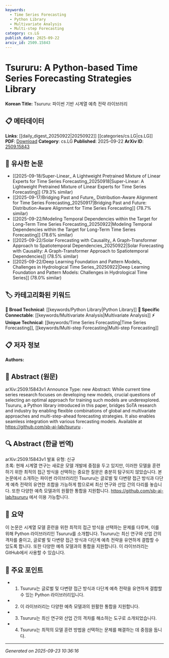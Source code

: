 ```yaml
---
keywords:
  - Time Series Forecasting
  - Python Library
  - Multivariate Analysis
  - Multi-step Forecasting
category: cs.LG
publish_date: 2025-09-22
arxiv_id: 2509.15843
---
```


<!-- KEYWORD_LINKING_METADATA:
{
  "processed_timestamp": "2025-09-23T10:36:16.208887",
  "vocabulary_version": "1.0",
  "selected_keywords": [
    "Time Series Forecasting",
    "Python Library",
    "Multivariate Analysis",
    "Multi-step Forecasting"
  ],
  "rejected_keywords": [],
  "similarity_scores": {
    "Time Series Forecasting": 0.72,
    "Python Library": 0.65,
    "Multivariate Analysis": 0.7,
    "Multi-step Forecasting": 0.73
  },
  "extraction_method": "AI_prompt_based",
  "budget_applied": true,
  "candidates_json": {
    "candidates": [
      {
        "surface": "time series forecasting",
        "canonical": "Time Series Forecasting",
        "aliases": [
          "time series prediction",
          "temporal forecasting"
        ],
        "category": "unique_technical",
        "rationale": "Time Series Forecasting is a distinct domain within data science and machine learning, providing strong links to related research and applications.",
        "novelty_score": 0.65,
        "connectivity_score": 0.78,
        "specificity_score": 0.82,
        "link_intent_score": 0.72
      },
      {
        "surface": "Python library",
        "canonical": "Python Library",
        "aliases": [
          "Python package",
          "Python module"
        ],
        "category": "broad_technical",
        "rationale": "Python libraries are fundamental tools in software development, linking to a wide range of technical resources and communities.",
        "novelty_score": 0.45,
        "connectivity_score": 0.85,
        "specificity_score": 0.6,
        "link_intent_score": 0.65
      },
      {
        "surface": "multivariate approaches",
        "canonical": "Multivariate Analysis",
        "aliases": [
          "multivariate techniques",
          "multivariate methods"
        ],
        "category": "specific_connectable",
        "rationale": "Multivariate Analysis is a key concept in statistical modeling and machine learning, facilitating connections with various analytical techniques.",
        "novelty_score": 0.58,
        "connectivity_score": 0.8,
        "specificity_score": 0.76,
        "link_intent_score": 0.7
      },
      {
        "surface": "multi-step-ahead forecasting",
        "canonical": "Multi-step Forecasting",
        "aliases": [
          "multi-step prediction",
          "long-term forecasting"
        ],
        "category": "unique_technical",
        "rationale": "Multi-step Forecasting is a specialized technique in time series analysis, enabling connections to advanced forecasting strategies.",
        "novelty_score": 0.68,
        "connectivity_score": 0.75,
        "specificity_score": 0.8,
        "link_intent_score": 0.73
      }
    ],
    "ban_list_suggestions": [
      "model",
      "approach",
      "strategy"
    ]
  },
  "decisions": [
    {
      "candidate_surface": "time series forecasting",
      "resolved_canonical": "Time Series Forecasting",
      "decision": "linked",
      "scores": {
        "novelty": 0.65,
        "connectivity": 0.78,
        "specificity": 0.82,
        "link_intent": 0.72
      }
    },
    {
      "candidate_surface": "Python library",
      "resolved_canonical": "Python Library",
      "decision": "linked",
      "scores": {
        "novelty": 0.45,
        "connectivity": 0.85,
        "specificity": 0.6,
        "link_intent": 0.65
      }
    },
    {
      "candidate_surface": "multivariate approaches",
      "resolved_canonical": "Multivariate Analysis",
      "decision": "linked",
      "scores": {
        "novelty": 0.58,
        "connectivity": 0.8,
        "specificity": 0.76,
        "link_intent": 0.7
      }
    },
    {
      "candidate_surface": "multi-step-ahead forecasting",
      "resolved_canonical": "Multi-step Forecasting",
      "decision": "linked",
      "scores": {
        "novelty": 0.68,
        "connectivity": 0.75,
        "specificity": 0.8,
        "link_intent": 0.73
      }
    }
  ]
}
-->

# Tsururu: A Python-based Time Series Forecasting Strategies Library

**Korean Title:** Tsururu: 파이썬 기반 시계열 예측 전략 라이브러리

## 📋 메타데이터

**Links**: [[daily_digest_20250922|20250922]] [[categories/cs.LG|cs.LG]]
**PDF**: [Download](https://arxiv.org/pdf/2509.15843.pdf)
**Category**: cs.LG
**Published**: 2025-09-22
**ArXiv ID**: [2509.15843](https://arxiv.org/abs/2509.15843)

## 🔗 유사한 논문
- [[2025-09-18/Super-Linear_ A Lightweight Pretrained Mixture of Linear Experts for Time Series Forecasting_20250918|Super-Linear: A Lightweight Pretrained Mixture of Linear Experts for Time Series Forecasting]] (79.3% similar)
- [[2025-09-17/Bridging Past and Future_ Distribution-Aware Alignment for Time Series Forecasting_20250917|Bridging Past and Future: Distribution-Aware Alignment for Time Series Forecasting]] (78.7% similar)
- [[2025-09-22/Modeling Temporal Dependencies within the Target for Long-Term Time Series Forecasting_20250922|Modeling Temporal Dependencies within the Target for Long-Term Time Series Forecasting]] (78.6% similar)
- [[2025-09-22/Solar Forecasting with Causality_ A Graph-Transformer Approach to Spatiotemporal Dependencies_20250922|Solar Forecasting with Causality: A Graph-Transformer Approach to Spatiotemporal Dependencies]] (78.5% similar)
- [[2025-09-22/Deep Learning Foundation and Pattern Models_ Challenges in Hydrological Time Series_20250922|Deep Learning Foundation and Pattern Models: Challenges in Hydrological Time Series]] (78.0% similar)

## 🏷️ 카테고리화된 키워드
**🧠 Broad Technical**: [[keywords/Python Library|Python Library]]
**🔗 Specific Connectable**: [[keywords/Multivariate Analysis|Multivariate Analysis]]
**⚡ Unique Technical**: [[keywords/Time Series Forecasting|Time Series Forecasting]], [[keywords/Multi-step Forecasting|Multi-step Forecasting]]

## 📋 저자 정보

**Authors:** 

## 📄 Abstract (원문)

arXiv:2509.15843v1 Announce Type: new 
Abstract: While current time series research focuses on developing new models, crucial questions of selecting an optimal approach for training such models are underexplored. Tsururu, a Python library introduced in this paper, bridges SoTA research and industry by enabling flexible combinations of global and multivariate approaches and multi-step-ahead forecasting strategies. It also enables seamless integration with various forecasting models. Available at https://github.com/sb-ai-lab/tsururu .

## 🔍 Abstract (한글 번역)

arXiv:2509.15843v1 발표 유형: 신규  
초록: 현재 시계열 연구는 새로운 모델 개발에 중점을 두고 있지만, 이러한 모델을 훈련하기 위한 최적의 접근 방식을 선택하는 중요한 질문은 충분히 탐구되지 않았습니다. 본 논문에서 소개하는 파이썬 라이브러리인 Tsururu는 글로벌 및 다변량 접근 방식과 다단계 예측 전략의 유연한 조합을 가능하게 함으로써 최신 연구와 산업 간의 다리를 놓습니다. 또한 다양한 예측 모델과의 원활한 통합을 지원합니다. https://github.com/sb-ai-lab/tsururu 에서 이용 가능합니다.

## 📝 요약

이 논문은 시계열 모델 훈련을 위한 최적의 접근 방식을 선택하는 문제를 다루며, 이를 위해 Python 라이브러리인 Tsururu를 소개합니다. Tsururu는 최신 연구와 산업 간의 격차를 줄이고, 글로벌 및 다변량 접근 방식과 다단계 예측 전략을 유연하게 결합할 수 있도록 합니다. 또한 다양한 예측 모델과의 통합을 지원합니다. 이 라이브러리는 GitHub에서 사용할 수 있습니다.

## 🎯 주요 포인트

- 1. Tsururu는 글로벌 및 다변량 접근 방식과 다단계 예측 전략을 유연하게 결합할 수 있는 Python 라이브러리입니다.
- 2. 이 라이브러리는 다양한 예측 모델과의 원활한 통합을 지원합니다.
- 3. Tsururu는 최신 연구와 산업 간의 격차를 해소하는 도구로 소개되었습니다.
- 4. Tsururu는 최적의 모델 훈련 방법을 선택하는 문제를 해결하는 데 중점을 둡니다.


---

*Generated on 2025-09-23 10:36:16*